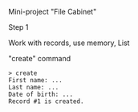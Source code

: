 Mini-project "File Cabinet"

Step 1

Work with records, use memory, List

"create" command
```
> create
First name: ...
Last name: ...
Date of birth: ...
Record #1 is created.
```
